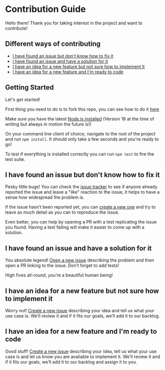 # Contribution Guide

Hello there! Thank you for taking interest in the project and want to contribute!

## Different ways of contributing

- [I have found an issue but don't know how to fix it](#i-have-found-an-issue-but-dont-know-how-to-fix-it)
- [I have found an issue and have a solution for it](#i-have-found-an-issue-and-have-a-solution-for-it)
- [I have an idea for a new feature but not sure how to implement it](#i-have-an-idea-for-a-new-feature-but-not-sure-how-to-implement-it)
- [I have an idea for a new feature and I'm ready to code](#i-have-an-idea-for-a-new-feature-and-im-ready-to-code)

## Getting Started

Let's get started!

First thing you need to do is to fork this repo, you can see how to do it [here](https://docs.github.com/en/desktop/contributing-and-collaborating-using-github-desktop/adding-and-cloning-repositories/cloning-a-repository-from-github-to-github-desktop)

Make sure you have the latest [Node.js installed](https://nodejs.org/en/download/current) (Version 18 at the time of writing but always in motion the future is!)

On your command line client of choice, navigate to the root of the project and run `npm install`. It should only take a few seconds and you're ready to go!

To test if everything is installed correctly you can run `npm test` to fire the test suite.

## I have found an issue but don't know how to fix it

Pesky little bugs! You can check the [issue tracker](https://github.com/sardinedev/colour/issues) to see if anyone already reported the issue and leave a "like" reaction to the issue, it helps to have a sense how widespread the problem is.

If the issue hasn’t been reported yet, you can [create a new one](https://github.com/sardinedev/colour/issues/new) and try to leave as much detail as you can to reproduce the issue.

Even better, you can help by opening a PR with a test replicating the issue you found. Having a test failing will make it easier to come up with a solution.

## I have found an issue and have a solution for it

You absolute legend! [Open a new issue](https://github.com/sardinedev/colour/issues/new) describing the problem and then open a PR linking to the issue. Don’t forget to add tests!

High fives all-round, you’re a beautiful human being!

## I have an idea for a new feature but not sure how to implement it

Worry not! [Create a new issue](https://github.com/sardinedev/colour/issues/new) describing your idea and tell us what your use case is. We’ll review it and if it fits our goals, we’ll add it to our backlog.

## I have an idea for a new feature and I'm ready to code

Good stuff! [Create a new issue](https://github.com/sardinedev/colour/issues/new) describing your idea, tell us what your use case is and let us know you are available to implement it. We’ll review it and if it fits our goals, we’ll add it to our backlog and assign it to you. 
